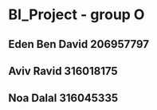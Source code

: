 # BI_Project - group O
## Eden Ben David 206957797 
## Aviv Ravid 316018175 
## Noa Dalal 316045335
